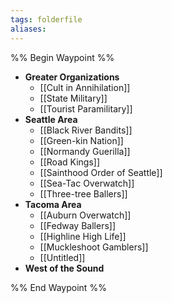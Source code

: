 ```yaml
---
tags: folderfile
aliases:
---
```


%% Begin Waypoint %%
- **Greater Organizations**
	- [[Cult in Annihilation]]
	- [[State Military]]
	- [[Tourist Paramilitary]]
- **Seattle Area**
	- [[Black River Bandits]]
	- [[Green-kin Nation]]
	- [[Normandy Guerilla]]
	- [[Road Kings]]
	- [[Sainthood Order of Seattle]]
	- [[Sea-Tac Overwatch]]
	- [[Three-tree Ballers]]
- **Tacoma Area**
	- [[Auburn Overwatch]]
	- [[Fedway Ballers]]
	- [[Highline High Life]]
	- [[Muckleshoot Gamblers]]
	- [[Untitled]]
- **West of the Sound**

%% End Waypoint %%
